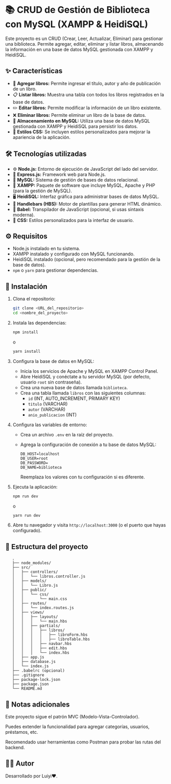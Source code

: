 # 📚 CRUD de Gestión de Biblioteca con MySQL (XAMPP & HeidiSQL)

Este proyecto es un CRUD (Crear, Leer, Actualizar, Eliminar) para gestionar una biblioteca. Permite agregar, editar, eliminar y listar libros, almacenando la información en una base de datos MySQL gestionada con XAMPP y HeidiSQL.

## ✨ Características

* 📕 **Agregar libros:** Permite ingresar el título, autor y año de publicación de un libro.
* 📋 **Listar libros:** Muestra una tabla con todos los libros registrados en la base de datos.
* ✏️ **Editar libros:** Permite modificar la información de un libro existente.
* ❌ **Eliminar libros:** Permite eliminar un libro de la base de datos.
* 💾 **Almacenamiento en MySQL:** Utiliza una base de datos MySQL gestionada con XAMPP y HeidiSQL para persistir los datos.
* 🎨 **Estilos CSS:** Se incluyen estilos personalizados para mejorar la apariencia de la aplicación.

## 🛠️ Tecnologías utilizadas

* ⚙️ **Node.js:** Entorno de ejecución de JavaScript del lado del servidor.
* 🚀 **Express.js:** Framework web para Node.js.
* 🐬 **MySQL:** Sistema de gestión de bases de datos relacional.
* 🧰 **XAMPP:** Paquete de software que incluye MySQL, Apache y PHP (para la gestión de MySQL).
* 🖥️ **HeidiSQL:** Interfaz gráfica para administrar bases de datos MySQL.
* 📝 **Handlebars (HBS):** Motor de plantillas para generar HTML dinámico.
* 🔄 **Babel:** Transpilador de JavaScript (opcional, si usas sintaxis moderna).
* 🎨 **CSS:** Estilos personalizados para la interfaz de usuario.

## ⚙️ Requisitos

* Node.js instalado en tu sistema.
* XAMPP instalado y configurado con MySQL funcionando.
* HeidiSQL instalado (opcional, pero recomendado para la gestión de la base de datos).
* `npm` o `yarn` para gestionar dependencias.

## 🚀 Instalación

1.  Clona el repositorio:

    ```bash
    git clone <URL_del_repositorio>
    cd <nombre_del_proyecto>
    ```

2.  Instala las dependencias:

    ```bash
    npm install
    ```

    o

    ```bash
    yarn install
    ```

3.  Configura la base de datos en MySQL:

    * Inicia los servicios de Apache y MySQL en XAMPP Control Panel.
    * Abre HeidiSQL y conéctate a tu servidor MySQL (por defecto, usuario `root` sin contraseña).
    * Crea una nueva base de datos llamada `biblioteca`.
    * Crea una tabla llamada `libros` con las siguientes columnas:
        * `id` (INT, AUTO_INCREMENT, PRIMARY KEY)
        * `titulo` (VARCHAR)
        * `autor` (VARCHAR)
        * `anio_publicacion` (INT)

4.  Configura las variables de entorno:

    * Crea un archivo `.env` en la raíz del proyecto.
    * Agrega la configuración de conexión a tu base de datos MySQL:

        ```
        DB_HOST=localhost
        DB_USER=root
        DB_PASSWORD=
        DB_NAME=biblioteca
        ```

        Reemplaza los valores con tu configuración si es diferente.

5.  Ejecuta la aplicación:

    ```bash
    npm run dev
    ```

    o

    ```bash
    yarn run dev
    ```

6.  Abre tu navegador y visita `http://localhost:3000` (o el puerto que hayas configurado).

## 📁 Estructura del proyecto

 ```
    .
    ├── node_modules/
    ├── src/
    │   ├── controllers/
    │   │   └── libros.controller.js
    │   ├── models/
    │   │   └── Libro.js
    │   ├── public/
    │   │   └── css/
    │   │       └── main.css
    │   ├── routes/
    │   │   └── index.routes.js
    │   ├── views/
    │   │   ├── layouts/
    │   │   │   └── main.hbs
    │   │   ├── partials/
    │   │   │   ├── libros/
    │   │   │   │   ├── libroForm.hbs
    │   │   │   │   ├── libroTable.hbs
    │   │   │   ├── navbar.hbs
    │   │   │   ├── edit.hbs
    │   │   │   └── index.hbs
    │   ├── app.js
    │   ├── database.js
    │   └── index.js
    ├── .babelrc (opcional)
    ├── .gitignore
    ├── package-lock.json
    ├── package.json
    └── README.md
 ```

## 📌 Notas adicionales
Este proyecto sigue el patrón MVC (Modelo-Vista-Controlador).

Puedes extender la funcionalidad para agregar categorías, usuarios, préstamos, etc.

Recomendado usar herramientas como Postman para probar las rutas del backend.

## 🧑‍💻 Autor
Desarrollado por Luiyi❤️.